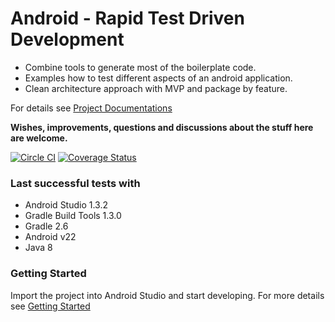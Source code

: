 # Android - Rapid Test Driven Development

* Combine tools to generate most of the boilerplate code.
* Examples how to test different aspects of an android application.
* Clean architecture approach with MVP and package by feature.

For details see [Project Documentations](docs/src/main/resources/index.md)

**Wishes, improvements, questions and discussions about the stuff here are welcome.**

[![Circle CI](https://circleci.com/gh/nenick/android-gradle-template.svg?style=shield)](https://circleci.com/gh/nenick/android-gradle-template) [![Coverage Status](https://coveralls.io/repos/nenick/android-gradle-template/badge.svg?branch=master)](https://coveralls.io/r/nenick/android-gradle-template?branch=master)

### Last successful tests with

* Android Studio 1.3.2
* Gradle Build Tools 1.3.0
* Gradle 2.6
* Android v22
* Java 8

### Getting Started

Import the project into Android Studio and start developing. For more details see [Getting Started](docs/src/main/resources/getting_started.md)

